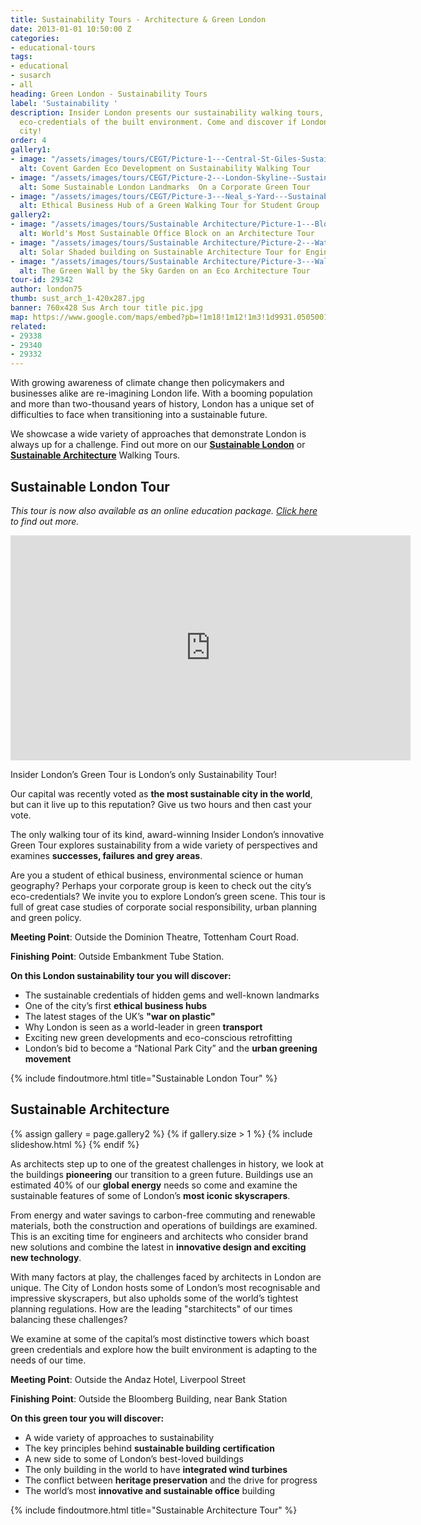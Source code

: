 ```yaml
---
title: Sustainability Tours - Architecture & Green London
date: 2013-01-01 10:50:00 Z
categories:
- educational-tours
tags:
- educational
- susarch
- all
heading: Green London - Sustainability Tours
label: 'Sustainability '
description: Insider London presents our sustainability walking tours, analysing the
  eco-credentials of the built environment. Come and discover if London as a green
  city!
order: 4
gallery1:
- image: "/assets/images/tours/CEGT/Picture-1---Central-St-Giles-Sustainability-Eco-Cutting-Edge-Green-Walking-Tour-Student-Corporate.jpg"
  alt: Covent Garden Eco Development on Sustainability Walking Tour
- image: "/assets/images/tours/CEGT/Picture-2---London-Skyline--Sustainability-Eco-Cutting-Edge-Green-Walking-Tour-Student-Corporate.jpg"
  alt: Some Sustainable London Landmarks  On a Corporate Green Tour
- image: "/assets/images/tours/CEGT/Picture-3---Neal_s-Yard---Sustainability-Eco-Cutting-Edge-Green-Walking-Tour-Student-Corporate.jpg"
  alt: Ethical Business Hub of a Green Walking Tour for Student Group
gallery2:
- image: "/assets/images/tours/Sustainable Architecture/Picture-1---Bloomberg-HQ-Sustainable-Green-Eco-Architecture-Walking-Tour-Student-Corporate.jpg"
  alt: World's Most Sustainable Office Block on an Architecture Tour
- image: "/assets/images/tours/Sustainable Architecture/Picture-2---Watermark-Place-Sustainable-Green-Eco-Architecture-Walking-Tour-Student-Corporate.jpg"
  alt: Solar Shaded building on Sustainable Architecture Tour for Engineers
- image: "/assets/images/tours/Sustainable Architecture/Picture-3---Walkie-Talkie-Green-Wall-Sustainable-Green-Eco-Architecture-Walking-Tour-Student-Corporate.jpg"
  alt: The Green Wall by the Sky Garden on an Eco Architecture Tour
tour-id: 29342
author: london75
thumb: sust_arch_1-420x287.jpg
banner: 760x428 Sus Arch tour title pic.jpg
map: https://www.google.com/maps/embed?pb=!1m18!1m12!1m3!1d9931.050500110114!2d-0.08465288890512945!3d51.51757078640498!2m3!1f0!2f0!3f0!3m2!1i1024!2i768!4f13.1!3m3!1m2!1s0x48761cb289478319%3A0x419c4e2d44fdcfbe!2sAndaz+Liverpool+Street+London!5e0!3m2!1sen!2s!4v1431589113623
related:
- 29338
- 29340
- 29332
---
```


With growing awareness of climate change then policymakers and businesses alike are re-imagining London life. With a booming population and more than two-thousand years of history, London has a unique set of difficulties to face when transitioning into a sustainable future.

We showcase a wide variety of approaches that demonstrate London is always up for a challenge. Find out more on our **[Sustainable London](#sustainable-london-tour)** or **[Sustainable Architecture](#sustainable-architecture)** Walking Tours.

## Sustainable London Tour

*This tour is now also available as an online education package. [Click here](https://www.insiderlondon.com/online-education/virtual-tours/#virtual-london-sustainability-tour) to find out more.*

<iframe src="https://player.vimeo.com/video/465408572" width="640" height="360" frameborder="0" allow="autoplay; fullscreen" allowfullscreen></iframe>

Insider London’s Green Tour is London’s only Sustainability Tour!

Our capital was recently voted as **the most sustainable city in the world**, but can it live up to this reputation? Give us two hours and then cast your vote.

The only walking tour of its kind, award-winning Insider London’s innovative Green Tour explores sustainability from a wide variety of perspectives and examines **successes, failures and grey areas**.

Are you a student of ethical business, environmental science or human geography? Perhaps your corporate group is keen to check out the city’s eco-credentials? We invite you to explore London’s green scene. This tour is full of great case studies of corporate social responsibility, urban planning and green policy.

**Meeting Point**: Outside the Dominion Theatre, Tottenham Court Road.

**Finishing Point**: Outside Embankment Tube Station.

**On this London sustainability tour you will discover:**

* The sustainable credentials of hidden gems and well-known landmarks
* One of the city’s first **ethical business hubs**
* The latest stages of the UK’s **"war on plastic"**
* Why London is seen as a world-leader in green **transport**
* Exciting new green developments and eco-conscious retrofitting
* London’s bid to become a “National Park City” and the **urban greening movement**

{% include findoutmore.html title="Sustainable London Tour" %}

## Sustainable Architecture

{% assign gallery = page.gallery2 %}
{% if gallery.size > 1 %}
{% include slideshow.html %}
{% endif %}

As architects step up to one of the greatest challenges in history, we look at the buildings **pioneering** our transition to a green future. Buildings use an estimated 40% of our **global energy** needs so come and examine the sustainable features of some of London’s **most iconic skyscrapers**.

From energy and water savings to carbon-free commuting and renewable materials, both the construction and operations of buildings are examined. This is an exciting time for engineers and architects who consider brand new solutions and combine the latest in **innovative design and exciting new technology**.  

With many factors at play, the challenges faced by architects in London are unique. The City of London hosts some of London’s most recognisable and impressive skyscrapers, but also upholds some of the world’s tightest planning regulations. How are the leading "starchitects" of our times balancing these challenges?

We examine at some of the capital’s most distinctive towers which boast green credentials and explore how the built environment is adapting to the needs of our time.

**Meeting Point**: Outside the Andaz Hotel, Liverpool Street

**Finishing Point**: Outside the Bloomberg Building, near Bank Station

**On this green tour you will discover:**
* A wide variety of approaches to sustainability
* The key principles behind **sustainable building certification**
* A new side to some of London’s best-loved buildings
* The only building in the world to have **integrated wind turbines**
* The conflict between **heritage preservation** and the drive for progress
* The world’s most **innovative and sustainable office** building

{% include findoutmore.html title="Sustainable Architecture Tour" %}

